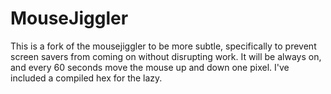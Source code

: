 MouseJiggler
=========

This is a fork of the mousejiggler to be more subtle, specifically to prevent screen savers from coming on without disrupting work. It will be always on, and every 60 seconds move the mouse up and down one pixel.
I've included a compiled hex for the lazy.
